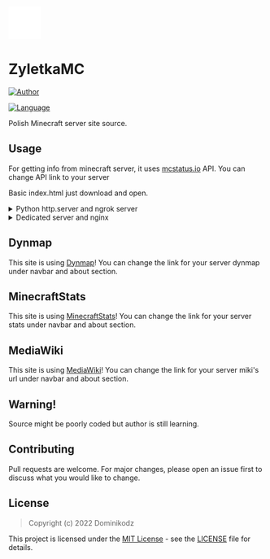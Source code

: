 ![Logo](static/icon_white.png)

# ZyletkaMC

[![Author](https://img.shields.io/badge/Made%20with%20%E2%99%A5%EF%B8%8F%20by-Dominikodz-red?style=for-the-badge)](https://www.instagram.com/dominikodz/)

[![Language](https://img.shields.io/badge/Language-Polish-brightgreen?style=for-the-badge&logo=github)](https://en.wikipedia.org/wiki/Polish_language)

Polish Minecraft server site source.

## Usage

For getting info from minecraft server, it uses [mcstatus.io](https://mcstatus.io/) API. You can change API link to your server

Basic index.html 
just download and open.

<details>
<summary>Python http.server and ngrok server</summary>
<br>
This may vary with Linux and Windows method. <br>
Open 2 admin cmds/terminals. On first, you will have to start python server; Type:
<pre>
python -m http.server 80
</pre>
Before starting ngrok server, look how to do it, because you will have to upload ngrok token. On the second cmd/terminal, type:
<pre>
ngrok.exe http 80
</pre>
https://dashboard.ngrok.com/get-started/your-authtoken <br>
Of course, you can also port forward port 80 to skip ngrok thing, <strong>but for security reasons, it's not recomended for personal use!</strong>
</details>

<details>
<summary>Dedicated server and nginx</summary>
<br>
This may vary with Linux and Windows method. <br>
But anyone using VPN and nginx, know how to deal with it.
<pre>
server {
       listen 80;
       listen [::]:80;

       server_name {YOUR_DOMAIN/IP};

       root /var/www/henryczkowo;
       index index.html;

       location / {
               try_files $uri $uri/ =404;
       }
}
</pre>
</details>

## Dynmap

This site is using [Dynmap](https://github.com/webbukkit/dynmap)! You can change the link for your server dynmap under navbar and about section.

## MinecraftStats

This site is using [MinecraftStats](https://github.com/pdinklag/MinecraftStats)! You can change the link for your server stats under navbar and about section.

## MediaWiki

This site is using [MediaWiki](https://www.mediawiki.org/wiki/MediaWiki)! You can change the link for your server miki's url under navbar and about section.

## Warning!

Source might be poorly coded but author is still learning.

## Contributing
Pull requests are welcome. For major changes, please open an issue first to discuss what you would like to change.

## License

> Copyright (c) 2022 Dominikodz

This project is licensed under the [MIT License](https://opensource.org/licenses/mit-license.php) - see the [LICENSE](https://github.com/Xonn1com/Henryczkowo-mc/blob/main/LICENSE) file for details.